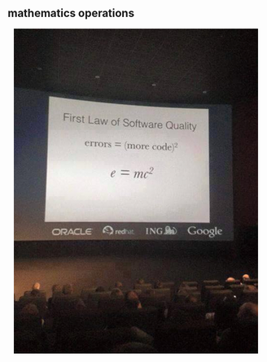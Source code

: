 ## mathematics operations

<p align="center">
<img src="https://github.com/VanHakobyan/Different-Projects/blob/master/math%20functions%20iterator/%D5%B4%D6%81%D5%A5.png?raw=true">
</p>
